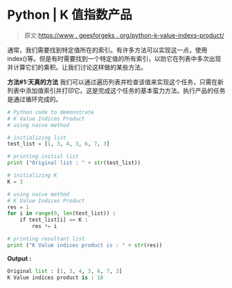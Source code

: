 # Python | K 值指数产品

> 原文:[https://www . geesforgeks . org/python-k-value-indexs-product/](https://www.geeksforgeeks.org/python-k-value-indices-product/)

通常，我们需要找到特定值所在的索引。有许多方法可以实现这一点，使用 index()等。但是有时需要找到一个特定值的所有索引，以防它在列表中多次出现并计算它们的乘积。让我们讨论这样做的某些方法。

**方法#1:天真的方法**
我们可以通过遍历列表并检查该值来实现这个任务，只需在新列表中添加值索引并打印它。这是完成这个任务的基本蛮力方法。执行产品的任务是通过循环完成的。

```py
# Python code to demonstrate 
# K Value Indices Product
# using naive method 

# initializing list 
test_list = [1, 3, 4, 3, 6, 7, 3]

# printing initial list 
print ("Original list : " + str(test_list))

# initializing K 
K = 3

# using naive method
# K Value Indices Product
res = 1
for i in range(0, len(test_list)) :
    if test_list[i] == K :
        res *= i

# printing resultant list 
print ("K Value indices product is : " + str(res))
```

**Output :**

```py
Original list : [1, 3, 4, 3, 6, 7, 3]
K Value indices product is : 18

```